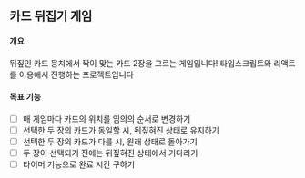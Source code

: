 ## 카드 뒤집기 게임

#### 개요

뒤짚인 카드 뭉치에서 짝이 맞는 카드 2장을 고르는 게임입니다!
타입스크립트와 리액트를 이용해서 진행하는 프로젝트입니다

#### 목표 기능
- [ ] 매 게임마다 카드의 위치를 임의의 순서로 변경하기
- [ ] 선택한 두 장의 카드가 동일할 시, 뒤짚혀진 상태로 유지하기
- [ ] 선택한 두 장의 카드가 다를 시, 원래 상태로 돌아가기
- [ ] 두 장이 선택되기 전에는 뒤짚혀진 상태에서 기다리기
- [ ] 타이머 기능으로 완료 시간 구하기

